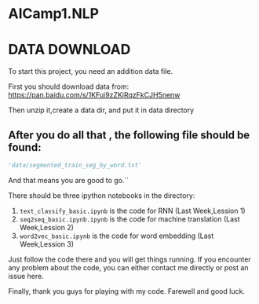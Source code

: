 # AICamp1.NLP

# DATA DOWNLOAD
To start this project, you need an addition data file.

First you should download data from:
https://pan.baidu.com/s/1KFui9zZKjRqzFkCJH5nenw
    
Then unzip it,create a data dir, and put it in data directory

## After you do all that , the following file should be found:
 
```python
'data/segmented_train_seg_by_word.txt' 
```

And that means you are good to go.``


There should be three ipython notebooks in the directory:

1. ``` text_classify_basic.ipynb ``` is the code for RNN (Last Week,Lession 1)
2. ``` seq2seq_basic.ipynb.ipynb ``` is the code for machine translation (Last Week,Lession 2)
3. ``` word2vec_basic.ipynb ``` is the code for word embedding (Last Week,Lession 3)

Just follow the code there and you will get things running.
If you encounter any problem about the code, you can either contact me directly or post an issue here.

Finally, thank you guys for playing with my code.
Farewell and good luck.
